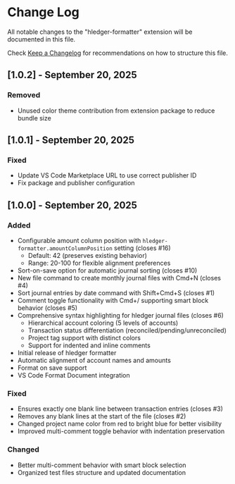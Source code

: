 # Change Log

All notable changes to the "hledger-formatter" extension will be documented in this file.

Check [Keep a Changelog](http://keepachangelog.com/) for recommendations on how to structure this file.

## [1.0.2] - September 20, 2025

### Removed
- Unused color theme contribution from extension package to reduce bundle size

## [1.0.1] - September 20, 2025

### Fixed
- Update VS Code Marketplace URL to use correct publisher ID
- Fix package and publisher configuration

## [1.0.0] - September 20, 2025

### Added
- Configurable amount column position with `hledger-formatter.amountColumnPosition` setting (closes #16)
  - Default: 42 (preserves existing behavior)
  - Range: 20-100 for flexible alignment preferences
- Sort-on-save option for automatic journal sorting (closes #10)
- New file command to create monthly journal files with Cmd+N (closes #4)
- Sort journal entries by date command with Shift+Cmd+S (closes #1)
- Comment toggle functionality with Cmd+/ supporting smart block behavior (closes #5)
- Comprehensive syntax highlighting for hledger journal files (closes #6)
  - Hierarchical account coloring (5 levels of accounts)
  - Transaction status differentiation (reconciled/pending/unreconciled)
  - Project tag support with distinct colors
  - Support for indented and inline comments
- Initial release of hledger formatter
- Automatic alignment of account names and amounts
- Format on save support
- VS Code Format Document integration

### Fixed
- Ensures exactly one blank line between transaction entries (closes #3)
- Removes any blank lines at the start of the file (closes #2)
- Changed project name color from red to bright blue for better visibility
- Improved multi-comment toggle behavior with indentation preservation

### Changed
- Better multi-comment behavior with smart block selection
- Organized test files structure and updated documentation
